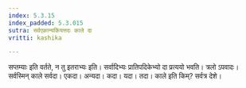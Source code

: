 ```yaml
---
index: 5.3.15
index_padded: 5.3.015
sutra: सर्वएकान्यकिंयत्तदः काले दा
vritti: kashika

---
```

सप्तम्याः इति वर्तते, न तु इतराभ्यः इति। सर्वादिभ्यः प्रातिपदिकेभ्यो दा प्रत्ययो भवति। त्रलो ऽपवादः। सर्वस्मिन् काले सर्वदा। एकदा। अन्यदा। कदा। यदा। तदा। काले इति किम्? सर्वत्र देशे।